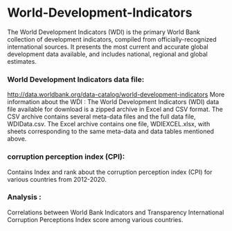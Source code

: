 # World-Development-Indicators
The World Development Indicators (WDI) is the primary World Bank collection of development indicators, compiled from officially-recognized international sources. It presents the most current and accurate global development data available, and includes national, regional and global estimates.

### World Development Indicators data file:

http://data.worldbank.org/data-catalog/world-development-indicators
More information about the WDI :
The World Development Indicators (WDI) data file available for download is a zipped archive in Excel and CSV format. The CSV archive contains several meta-data files and the full data file, WDIData.csv. The Excel archive contains one file, WDIEXCEL.xlsx, with sheets corresponding to the same meta-data and data tables mentioned above.

### corruption perception index (CPI):

Contains Index and rank about the corruption perception index (CPI) for various countries from 2012-2020.

### Analysis :
Correlations between World Bank Indicators and Transparency International Corruption Perceptions Index score among various countries.
